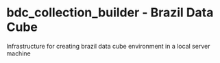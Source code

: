 # bdc_collection_builder - Brazil Data Cube

Infrastructure for creating brazil data cube environment in a local server machine
